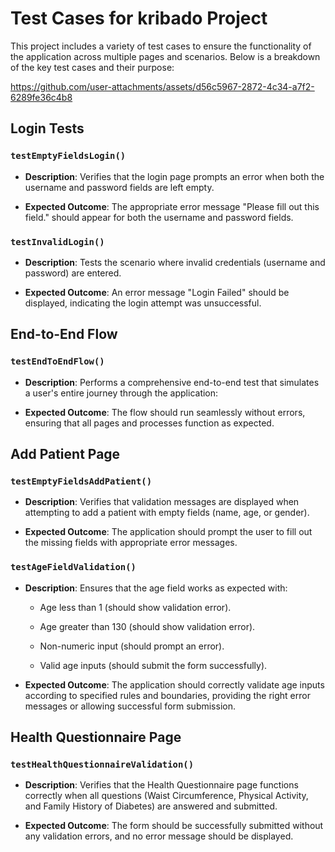﻿ Test Cases for kribado Project
=============================

This project includes a variety of test cases to ensure the functionality of the application across multiple pages and scenarios. Below is a breakdown of the key test cases and their purpose:


https://github.com/user-attachments/assets/d56c5967-2872-4c34-a7f2-6289fe36c4b8


**Login Tests**
---------------

### `testEmptyFieldsLogin()` 

*   **Description**: Verifies that the login page prompts an error when both the username and password fields are left empty.
    
*   **Expected Outcome**: The appropriate error message "Please fill out this field." should appear for both the username and password fields.
    

### `testInvalidLogin()`

*   **Description**: Tests the scenario where invalid credentials (username and password) are entered.
    
*   **Expected Outcome**: An error message "Login Failed" should be displayed, indicating the login attempt was unsuccessful.
    

**End-to-End Flow**
-------------------

### `testEndToEndFlow()`

*   **Description**: Performs a comprehensive end-to-end test that simulates a user's entire journey through the application:
    
        
*   **Expected Outcome**: The flow should run seamlessly without errors, ensuring that all pages and processes function as expected.
    

**Add Patient Page**
--------------------

### `testEmptyFieldsAddPatient()`

*   **Description**: Verifies that validation messages are displayed when attempting to add a patient with empty fields (name, age, or gender).
    
*   **Expected Outcome**: The application should prompt the user to fill out the missing fields with appropriate error messages.
    

### `testAgeFieldValidation()`

*   **Description**: Ensures that the age field works as expected with:
    
    *   Age less than 1 (should show validation error).
        
    *   Age greater than 130 (should show validation error).
        
    *   Non-numeric input (should prompt an error).
        
    *   Valid age inputs (should submit the form successfully).
        
*   **Expected Outcome**: The application should correctly validate age inputs according to specified rules and boundaries, providing the right error messages or allowing successful form submission.

Health Questionnaire Page 
--------------------

### `testHealthQuestionnaireValidation()`

*   **Description**: Verifies that the Health Questionnaire page functions correctly when all questions (Waist Circumference, Physical Activity, and Family History of Diabetes) are answered and submitted.

*   **Expected Outcome**: The form should be successfully submitted without any validation errors, and no error message should be displayed.
